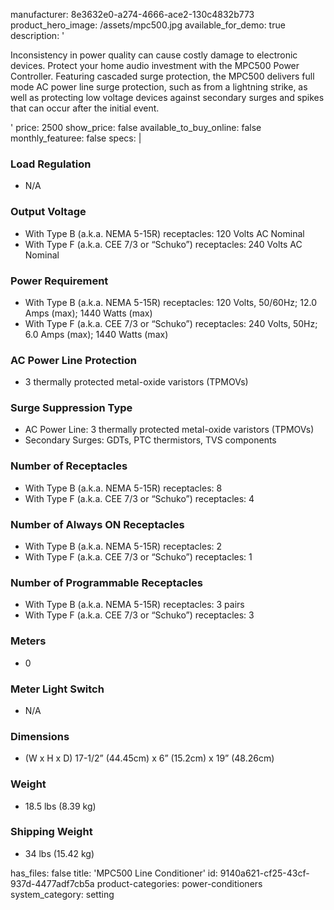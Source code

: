 manufacturer: 8e3632e0-a274-4666-ace2-130c4832b773
product_hero_image: /assets/mpc500.jpg
available_for_demo: true
description: '<p>Inconsistency in power quality can cause costly damage to electronic devices. Protect your home audio investment with the MPC500 Power Controller. Featuring cascaded surge protection, the MPC500 delivers full mode AC power line surge protection, such as from a lightning strike, as well as protecting low voltage devices against secondary surges and spikes that can occur after the initial event.</p>'
price: 2500
show_price: false
available_to_buy_online: false
monthly_featuree: false
specs: |
  <h3><b>Load Regulation</b></h3><ul><li>N/A</li></ul><h3>Output Voltage&nbsp;</h3><ul><li>With Type B (a.k.a. NEMA 5-15R) receptacles: 120 Volts AC Nominal</li><li>With Type F (a.k.a. CEE 7/3 or “Schuko”) receptacles:<b>&nbsp;</b>240 Volts AC Nominal</li></ul><h3><b>Power Requirement&nbsp;</b></h3><ul><li>With Type B (a.k.a. NEMA 5-15R) receptacles:&nbsp;120 Volts, 50/60Hz;&nbsp;12.0 Amps (max); 1440 Watts (max)</li><li>With Type F (a.k.a. CEE 7/3 or “Schuko”) receptacles:&nbsp;240 Volts, 50Hz; 6.0 Amps (max); 1440 Watts (max)</li></ul><h3>AC Power Line Protection</h3><ul><li>3 thermally protected metal-oxide varistors (TPMOVs)</li></ul><h3>Surge Suppression Type</h3><ul><li>AC Power Line: 3 thermally protected metal-oxide varistors (TPMOVs)<br></li><li>Secondary Surges: GDTs, PTC thermistors, TVS components</li></ul><h3>Number of Receptacles</h3><ul><li>With Type B (a.k.a. NEMA 5-15R) receptacles: 8</li><li>With Type F (a.k.a. CEE 7/3 or “Schuko”) receptacles: 4</li></ul><h3>Number of Always ON Receptacles</h3><ul><li>With Type B (a.k.a. NEMA 5-15R) receptacles: 2</li><li>With Type F (a.k.a. CEE 7/3 or “Schuko”) receptacles: 1</li></ul><h3>Number of Programmable Receptacles</h3><ul><li>With Type B (a.k.a. NEMA 5-15R) receptacles: 3 pairs&nbsp;<br></li><li>With Type F (a.k.a. CEE 7/3 or “Schuko”) receptacles: 3</li></ul><h3>Meters</h3><ul><li>0&nbsp;</li></ul><h3>Meter Light Switch</h3><ul><li>N/A &nbsp;</li></ul><h3>Dimensions&nbsp;</h3><ul><li>(W x H x D) 17-1/2” (44.45cm) x 6” (15.2cm) x 19” (48.26cm)&nbsp;
  </li></ul><h3>Weight</h3><ul><li>18.5 lbs (8.39 kg)&nbsp;</li></ul><h3>Shipping Weight&nbsp;</h3><ul><li>34 lbs (15.42 kg)</li></ul>
has_files: false
title: 'MPC500 Line Conditioner'
id: 9140a621-cf25-43cf-937d-4477adf7cb5a
product-categories: power-conditioners
system_category: setting
